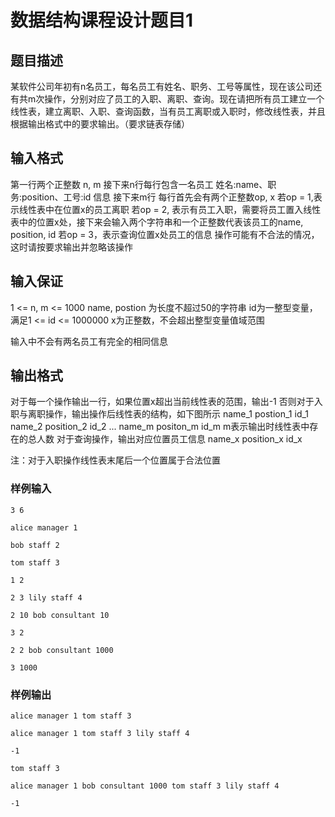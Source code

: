 # 数据结构课程设计题目1
## 题目描述
某软件公司年初有n名员工，每名员工有姓名、职务、工号等属性，现在该公司还有共m次操作，分别对应了员工的入职、离职、查询。现在请把所有员工建立一个线性表，建立离职、入职、查询函数，当有员工离职或入职时，修改线性表，并且根据输出格式中的要求输出。（要求链表存储）

## 输入格式
第一行两个正整数 n, m 接下来n行每行包含一名员工 姓名:name、职务:position、工号:id 信息 接下来m行 每行首先会有两个正整数op, x 若op = 1,表示线性表中在位置x的员工离职 若op = 2, 表示有员工入职，需要将员工置入线性表中的位置x处，接下来会输入两个字符串和一个正整数代表该员工的name, position, id 若op = 3，表示查询位置x处员工的信息 操作可能有不合法的情况，这时请按要求输出并忽略该操作

## 输入保证
1 <= n, m <= 1000 name, postion 为长度不超过50的字符串 id为一整型变量，满足1 <= id <= 1000000 x为正整数，不会超出整型变量值域范围

输入中不会有两名员工有完全的相同信息

## 输出格式
对于每一个操作输出一行，如果位置x超出当前线性表的范围，输出-1 否则对于入职与离职操作，输出操作后线性表的结构，如下图所示 name_1 postion_1 id_1 name_2 position_2 id_2 ... name_m positon_m id_m m表示输出时线性表中存在的总人数 对于查询操作，输出对应位置员工信息 name_x position_x id_x

注：对于入职操作线性表末尾后一个位置属于合法位置

### 样例输入
```
3 6

alice manager 1

bob staff 2

tom staff 3

1 2

2 3 lily staff 4

2 10 bob consultant 10

3 2

2 2 bob consultant 1000

3 1000
```

### 样例输出
```
alice manager 1 tom staff 3

alice manager 1 tom staff 3 lily staff 4

-1

tom staff 3

alice manager 1 bob consultant 1000 tom staff 3 lily staff 4

-1
```
